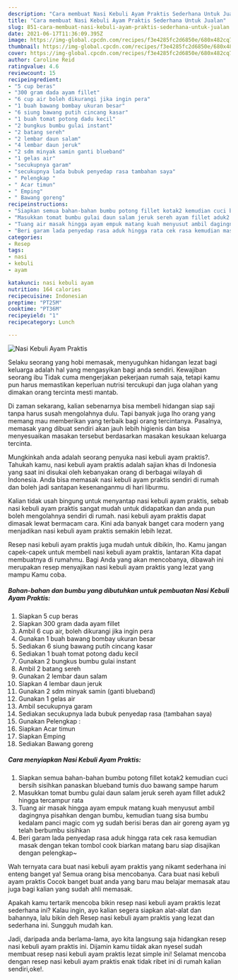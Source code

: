 ```yaml
---
description: "Cara membuat Nasi Kebuli Ayam Praktis Sederhana Untuk Jualan"
title: "Cara membuat Nasi Kebuli Ayam Praktis Sederhana Untuk Jualan"
slug: 851-cara-membuat-nasi-kebuli-ayam-praktis-sederhana-untuk-jualan
date: 2021-06-17T11:36:09.395Z
image: https://img-global.cpcdn.com/recipes/f3e4285fc2d6850e/680x482cq70/nasi-kebuli-ayam-praktis-foto-resep-utama.jpg
thumbnail: https://img-global.cpcdn.com/recipes/f3e4285fc2d6850e/680x482cq70/nasi-kebuli-ayam-praktis-foto-resep-utama.jpg
cover: https://img-global.cpcdn.com/recipes/f3e4285fc2d6850e/680x482cq70/nasi-kebuli-ayam-praktis-foto-resep-utama.jpg
author: Caroline Reid
ratingvalue: 4.6
reviewcount: 15
recipeingredient:
- "5 cup beras"
- "300 gram dada ayam fillet"
- "6 cup air boleh dikurangi jika ingin pera"
- "1 buah bawang bombay ukuran besar"
- "6 siung bawang putih cincang kasar"
- "1 buah tomat potong dadu kecil"
- "2 bungkus bumbu gulai instant"
- "2 batang sereh"
- "2 lembar daun salam"
- "4 lembar daun jeruk"
- "2 sdm minyak samin ganti blueband"
- "1 gelas air"
- "secukupnya garam"
- "secukupnya lada bubuk penyedap rasa tambahan saya"
- " Pelengkap "
- " Acar timun"
- " Emping"
- " Bawang goreng"
recipeinstructions:
- "Siapkan semua bahan-bahan bumbu potong fillet kotak2 kemudian cuci bersih sisihkan panaskan blueband tumis duo bawang sampe harum"
- "Masukkan tomat bumbu gulai daun salam jeruk sereh ayam fillet aduk2 hingga tercampur rata"
- "Tuang air masak hingga ayam empuk matang kuah menyusut ambil dagingnya pisahkan dengan bumbu, kemudian tuang sisa bumbu kedalam panci magic com yg sudah berisi beras dan air goreng ayam yg telah berbumbu sisihkan"
- "Beri garam lada penyedap rasa aduk hingga rata cek rasa kemudian masak dengan tekan tombol cook biarkan matang baru siap disajikan dengan pelengkap~"
categories:
- Resep
tags:
- nasi
- kebuli
- ayam

katakunci: nasi kebuli ayam 
nutrition: 164 calories
recipecuisine: Indonesian
preptime: "PT25M"
cooktime: "PT36M"
recipeyield: "1"
recipecategory: Lunch

---
```



![Nasi Kebuli Ayam Praktis](https://img-global.cpcdn.com/recipes/f3e4285fc2d6850e/680x482cq70/nasi-kebuli-ayam-praktis-foto-resep-utama.jpg)

Selaku seorang yang hobi memasak, menyuguhkan hidangan lezat bagi keluarga adalah hal yang mengasyikan bagi anda sendiri. Kewajiban seorang ibu Tidak cuma mengerjakan pekerjaan rumah saja, tetapi kamu pun harus memastikan keperluan nutrisi tercukupi dan juga olahan yang dimakan orang tercinta mesti mantab.

Di zaman  sekarang, kalian sebenarnya bisa membeli hidangan siap saji tanpa harus susah mengolahnya dulu. Tapi banyak juga lho orang yang memang mau memberikan yang terbaik bagi orang tercintanya. Pasalnya, memasak yang dibuat sendiri akan jauh lebih higienis dan bisa menyesuaikan masakan tersebut berdasarkan masakan kesukaan keluarga tercinta. 



Mungkinkah anda adalah seorang penyuka nasi kebuli ayam praktis?. Tahukah kamu, nasi kebuli ayam praktis adalah sajian khas di Indonesia yang saat ini disukai oleh kebanyakan orang di berbagai wilayah di Indonesia. Anda bisa memasak nasi kebuli ayam praktis sendiri di rumah dan boleh jadi santapan kesenanganmu di hari liburmu.

Kalian tidak usah bingung untuk menyantap nasi kebuli ayam praktis, sebab nasi kebuli ayam praktis sangat mudah untuk didapatkan dan anda pun boleh mengolahnya sendiri di rumah. nasi kebuli ayam praktis dapat dimasak lewat bermacam cara. Kini ada banyak banget cara modern yang menjadikan nasi kebuli ayam praktis semakin lebih lezat.

Resep nasi kebuli ayam praktis juga mudah untuk dibikin, lho. Kamu jangan capek-capek untuk membeli nasi kebuli ayam praktis, lantaran Kita dapat membuatnya di rumahmu. Bagi Anda yang akan mencobanya, dibawah ini merupakan resep menyajikan nasi kebuli ayam praktis yang lezat yang mampu Kamu coba.

<!--inarticleads1-->

##### Bahan-bahan dan bumbu yang dibutuhkan untuk pembuatan Nasi Kebuli Ayam Praktis:

1. Siapkan 5 cup beras
1. Siapkan 300 gram dada ayam fillet
1. Ambil 6 cup air, boleh dikurangi jika ingin pera
1. Gunakan 1 buah bawang bombay ukuran besar
1. Sediakan 6 siung bawang putih cincang kasar
1. Sediakan 1 buah tomat potong dadu kecil
1. Gunakan 2 bungkus bumbu gulai instant
1. Ambil 2 batang sereh
1. Gunakan 2 lembar daun salam
1. Siapkan 4 lembar daun jeruk
1. Gunakan 2 sdm minyak samin (ganti blueband)
1. Gunakan 1 gelas air
1. Ambil secukupnya garam
1. Sediakan secukupnya lada bubuk penyedap rasa (tambahan saya)
1. Gunakan  Pelengkap :
1. Siapkan  Acar timun
1. Siapkan  Emping
1. Sediakan  Bawang goreng




<!--inarticleads2-->

##### Cara menyiapkan Nasi Kebuli Ayam Praktis:

1. Siapkan semua bahan-bahan bumbu potong fillet kotak2 kemudian cuci bersih sisihkan panaskan blueband tumis duo bawang sampe harum
1. Masukkan tomat bumbu gulai daun salam jeruk sereh ayam fillet aduk2 hingga tercampur rata
1. Tuang air masak hingga ayam empuk matang kuah menyusut ambil dagingnya pisahkan dengan bumbu, kemudian tuang sisa bumbu kedalam panci magic com yg sudah berisi beras dan air goreng ayam yg telah berbumbu sisihkan
1. Beri garam lada penyedap rasa aduk hingga rata cek rasa kemudian masak dengan tekan tombol cook biarkan matang baru siap disajikan dengan pelengkap~




Wah ternyata cara buat nasi kebuli ayam praktis yang nikamt sederhana ini enteng banget ya! Semua orang bisa mencobanya. Cara buat nasi kebuli ayam praktis Cocok banget buat anda yang baru mau belajar memasak atau juga bagi kalian yang sudah ahli memasak.

Apakah kamu tertarik mencoba bikin resep nasi kebuli ayam praktis lezat sederhana ini? Kalau ingin, ayo kalian segera siapkan alat-alat dan bahannya, lalu bikin deh Resep nasi kebuli ayam praktis yang lezat dan sederhana ini. Sungguh mudah kan. 

Jadi, daripada anda berlama-lama, ayo kita langsung saja hidangkan resep nasi kebuli ayam praktis ini. Dijamin kamu tiidak akan nyesel sudah membuat resep nasi kebuli ayam praktis lezat simple ini! Selamat mencoba dengan resep nasi kebuli ayam praktis enak tidak ribet ini di rumah kalian sendiri,oke!.

